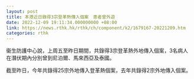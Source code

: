 ```yaml
---
layout: post
title: 本港近日錄得3宗登革熱傳入個案　患者曾外遊
date: 2022-12-09 19:11:34.000000000 +08:00
link: https://news.rthk.hk/rthk/ch/component/k2/1679167-20221209.htm
categories: rthk
---
```


衞生防護中心說，上周五至昨日期間，共錄得3宗登革熱外地傳入個案，3名病人在潛伏期內分別曾到尼泊爾、馬來西亞及泰國。

截至昨日，今年共錄得25宗外地傳入登革熱個案，去年共錄得2宗外地傳入個案。
